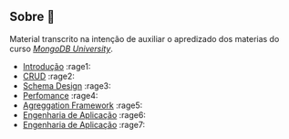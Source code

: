 ## Sobre :speech_balloon:

Material transcrito na intenção de auxiliar o apredizado dos materias do curso [*MongoDB University*](https://university.mongodb.com).

- [Introdução]() :rage1:
- [CRUD](https://github.com/augustoliks/mongoDB/01-CRUD) :rage2:
- [Schema Design]() :rage3:
- [Perfomance]() :rage4:
- [Agreggation Framework]() :rage5:
- [Engenharia de Aplicação]() :rage6:
- [Engenharia de Aplicação]() :rage7:
